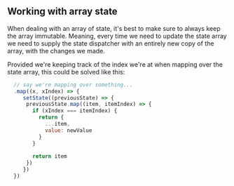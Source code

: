 ## Working with array state

When dealing with an array of state, it's best to make sure to always keep the array immutable. 
Meaning, every time we need to update the state array we need to supply the state dispatcher with an entirely new
copy of the array, with the changes we made.

Provided we're keeping track of the index we're at when mapping over the state array, this could be solved like this:
```javascript
  // say we're mapping over something...
  .map((x, xIndex) => {
     setState((previousState) => {
      previousState.map((item, itemIndex) => {
        if (xIndex === itemIndex) {
          return {
            ...item,
            value: newValue
          }
        }
        
        return item
      })
     })
  })
```
